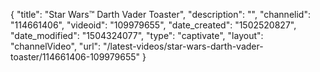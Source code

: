 {
    "title": "Star Wars&trade; Darth Vader Toaster",
    "description": "",
    "channelid": "114661406",
    "videoid": "109979655",
    "date_created": "1502520827",
    "date_modified": "1504324077",
    "type": "captivate",
    "layout": "channelVideo",
    "url": "\/latest-videos\/star-wars-darth-vader-toaster\/114661406-109979655"
}